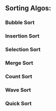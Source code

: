 ## Sorting Algos:
### Bubble Sort
### Insertion Sort
### Selection Sort
### Merge Sort
### Count Sort
### Wave Sort
### Quick Sort
